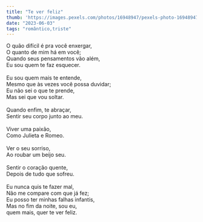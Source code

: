 ```yaml
---
title: "Te ver feliz"
thumb: 'https://images.pexels.com/photos/16948947/pexels-photo-16948947/free-photo-of-happy-couple-hugging-walking-on-city-street.jpeg'
date: "2023-06-03"
tags: "romântico,triste"
---
```

O quão difícil é pra você enxergar,  
O quanto de mim há em você;  
Quando seus pensamentos vão além,  
Eu sou quem te faz esquecer.  
<br />
Eu sou quem mais te entende,  
Mesmo que às vezes você possa duvidar;  
Eu não sei o que te prende,  
Mas sei que vou soltar.  
<br />
Quando enfim, te abraçar,  
Sentir seu corpo junto ao meu.  
<br />
Viver uma paixão,  
Como Julieta e Romeo.  
<br />
Ver o seu sorriso,  
Ao roubar um beijo seu.  
<br />
Sentir o coração quente,  
Depois de tudo que sofreu.  
<br />
Eu nunca quis te fazer mal,  
Não me compare com que já fez;  
Eu posso ter minhas falhas infantis,  
Mas no fim da noite, sou eu,   
quem mais, quer te ver feliz.  
